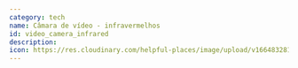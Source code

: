 ```yaml
---
category: tech
name: Câmara de vídeo - infravermelhos
id: video_camera_infrared
description: 
icon: https://res.cloudinary.com/helpful-places/image/upload/v1664832812/dtpr-icons/tech/video_ju8ukn.svg
---
```

